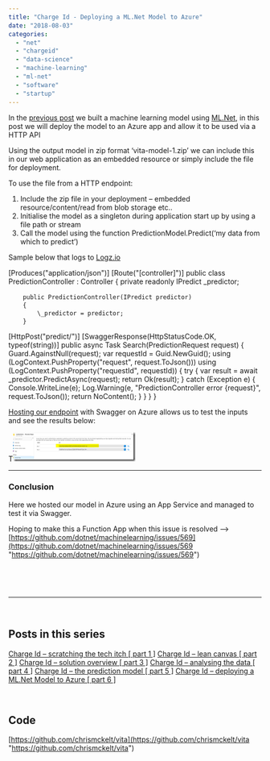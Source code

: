 ```yaml
---
title: "Charge Id - Deploying a ML.Net Model to Azure"
date: "2018-08-03"
categories: 
  - "net"
  - "chargeid"
  - "data-science"
  - "machine-learning"
  - "ml-net"
  - "software"
  - "startup"
---
```


In the [previous post](/blog/?p=668) we built a machine learning model using [ML.Net](http://dot.net/ml), in this post we will deploy the model to an Azure app and allow it to be used via a HTTP API

Using the output model in zip format ‘vita-model-1.zip’ we can include this in our web application as an embedded resource or simply include the file for deployment.

To use the file from a HTTP endpoint:

1. Include the zip file in your deployment – embedded resource/content/read from blob storage etc..
2. Initialise the model as a singleton during application start up by using a file path or stream
3. Call the model using the function PredictionModel.Predict(‘my data from which to predict’)

Sample below that logs to [Logz.io](https://logz.io/)

 \[Produces("application/json")\]
 \[Route("\[controller\]")\]
    public class PredictionController : Controller
    {
        private readonly IPredict \_predictor;

        public PredictionController(IPredict predictor)
        {
            \_predictor = predictor;
        }

 \[HttpPost("predict/")\]
 \[SwaggerResponse(HttpStatusCode.OK, typeof(string))\]
        public async Task<IActionResult> Search(PredictionRequest request)
        {
            Guard.AgainstNull(request);
            var requestId = Guid.NewGuid();
            using (LogContext.PushProperty("request", request.ToJson()))
            using (LogContext.PushProperty("requestId", requestId))
            {
                try
                {
                    var result = await \_predictor.PredictAsync(request);
                    return Ok(result);
                }
                catch (Exception e)
                {
                    Console.WriteLine(e);
                    Log.Warning(e, "PredictionController error {request}", request.ToJson());
                    return NoContent();
                }
            }
        }
    }

[Hosting our endpoint](https://chargeid-api-test.azurewebsites.net/swagger/index.html?url=/swagger/v1/swagger.json#!/Prediction/Prediction_Search) with Swagger on Azure allows us to test the inputs and see the results below:

T[![image](images/image_thumb-3.png "image")](/wp-content/uploads/2018/08/image-3.png)

* * *

### Conclusion

Here we hosted our model in Azure using an App Service and managed to test it via Swagger.

Hoping to make this a Function App when this issue is resolved –> [https://github.com/dotnet/machinelearning/issues/569](https://github.com/dotnet/machinelearning/issues/569 "https://github.com/dotnet/machinelearning/issues/569")

 

 

* * *

 

## Posts in this series

[Charge Id – scratching the tech itch \[ part 1 \]](/blog/?p=460) [Charge Id – lean canvas \[ part 2 \]](/blog/?p=485) [Charge Id – solution overview \[ part 3 \]](/blog/?p=505) [Charge Id – analysing the data \[ part 4 \]](/blog/?p=507) [Charge Id – the prediction model \[ part 5 \]](/blog/?p=668) [Charge Id – deploying a ML.Net Model to Azure \[ part 6 \]](/blog/?p=705)

 

## Code

[https://github.com/chrismckelt/vita](https://github.com/chrismckelt/vita "https://github.com/chrismckelt/vita")

